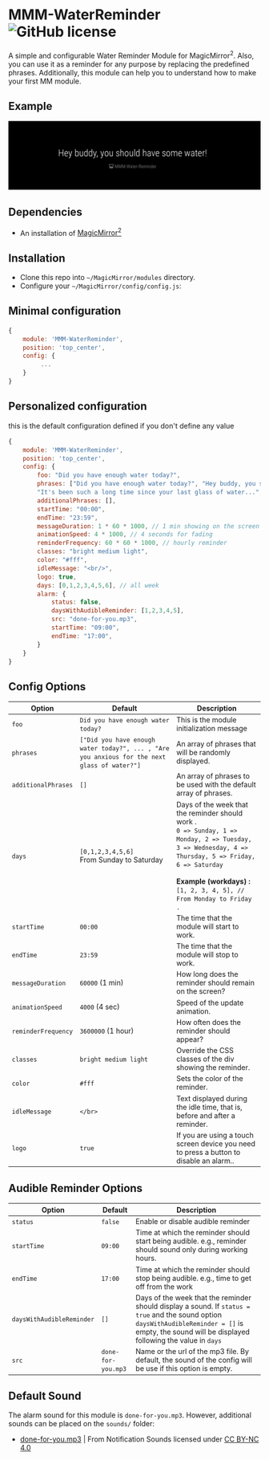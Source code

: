 # MMM-WaterReminder ![GitHub license](https://img.shields.io/badge/license-MIT-blue.svg?style=flat)

A simple and configurable Water Reminder Module for MagicMirror<sup>2</sup>. Also, you can use it as a reminder for any purpose by replacing the predefined phrases. Additionally, this module can help you to understand how to make your first MM module.
## Example

![Module working](.github/screenshot.png)  


## Dependencies

* An installation of [MagicMirror<sup>2</sup>](https://github.com/MichMich/MagicMirror)

## Installation

* Clone this repo into `~/MagicMirror/modules` directory.
* Configure your `~/MagicMirror/config/config.js`:

## Minimal configuration
```js
{
    module: 'MMM-WaterReminder',
    position: 'top_center',
    config: {
         ...
    }
}
```

## Personalized configuration
this is the default configuration defined if you don't define any value
```js
{
    module: 'MMM-WaterReminder',
    position: 'top_center',
    config: {
        foo: "Did you have enough water today?",
        phrases: ["Did you have enough water today?", "Hey buddy, you should have some water!","Drink water, bro.","'Better to have stones in the way than in the Kidneys: Drink water!'",
        "It's been such a long time since your last glass of water...","Water! Water! Water!","Are you anxious for the next glass of water?"],
        additionalPhrases: [],
        startTime: "00:00",
        endTime: "23:59",
        messageDuration: 1 * 60 * 1000, // 1 min showing on the screen
        animationSpeed: 4 * 1000, // 4 seconds for fading
        reminderFrequency: 60 * 60 * 1000, // hourly reminder
        classes: "bright medium light",
        color: "#fff",
        idleMessage: "<br/>",
        logo: true,
        days: [0,1,2,3,4,5,6], // all week
        alarm: {
            status: false, 
            daysWithAudibleReminder: [1,2,3,4,5],
            src: "done-for-you.mp3",
            startTime: "09:00",
            endTime: "17:00",
        }
    }
}
```
## Config Options

| **Option** | **Default** | **Description** |
| --- | --- | --- |
| `foo` | `Did you have enough water today?` | This is the module initialization message
| `phrases` | `["Did you have enough water today?", ... , "Are you anxious for the next glass of water?"]` | An array of phrases that will be randomly displayed. 
| `additionalPhrases` | `[]` | An array of phrases to be used with the default array of phrases. 
| `days` | `[0,1,2,3,4,5,6]` <br/> From Sunday to Saturday  | Days of the week that the reminder should work . <br/>``0 => Sunday, 1 => Monday, 2 => Tuesday, 3 => Wednesday, 4 => Thursday, 5 => Friday, 6 => Saturday``<br/><br/> **Example (workdays) :** ``[1, 2, 3, 4, 5], // From Monday to Friday .`` |
| `startTime` | `00:00` | The time that the module will start to work. 
| `endTime` | `23:59` | The time that the module will stop to work. 
| `messageDuration` | `60000` (1 min) |  How long does the reminder should remain on the screen?  
| `animationSpeed` | `4000` (4 sec) | Speed of the update animation. 
| `reminderFrequency` | `3600000` (1 hour) | How often does the reminder should appear?
| `classes` | `bright medium light` | Override the CSS classes of the div showing the reminder.
| `color` | `#fff` | Sets the color of the reminder.
| `idleMessage` | `</br>` | Text displayed during the idle time, that is, before and after a reminder. 
| `logo` | `true` | If you are using a touch screen device you need to press a button to disable an alarm.. |


##  Audible Reminder Options

| **Option** | **Default** | **Description** |
| --- | --- | --- |
| `status` | `false` | Enable or disable audible reminder |
| `startTime` | `09:00` | Time at which the reminder should start being audible. e.g.,  reminder should sound only during working hours. |
| `endTime` | `17:00` | Time at which the reminder should stop being audible. e.g., time to get off from the work |
| `daysWithAudibleReminder` | `[]` | Days of the week that the reminder should display a sound. If  `status = true` and the sound option `daysWithAudibleReminder = []` is empty, the sound will be displayed following the value in `days` |
| `src` | `done-for-you.mp3` | Name or the url of the mp3 file. By default, the sound of the config will be use if this option is empty. |


## Default Sound

The alarm sound for this module is `done-for-you.mp3`. However, additional sounds can be placed on the `sounds/` folder:

* [done-for-you.mp3](https://notificationsounds.com/notification-sounds/done-for-you-612) | From Notification Sounds licensed under [CC BY-NC 4.0](https://creativecommons.org/licenses/by-nc/4.0/)

